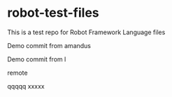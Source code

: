 # robot-test-files

This is a test repo for Robot Framework Language files

Demo commit from amandus


Demo commit from l

remote

qqqqq
xxxxx
